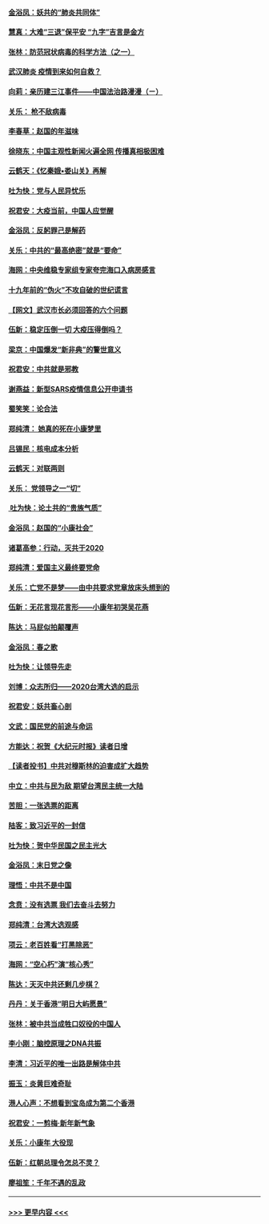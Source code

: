 #### [金浴凤：妖共的“肺炎共同体”](../pages/nsc993/n11829448.md?t=01300611) 
#### [慧真：大难“三退”保平安 “九字”吉言是金方](../pages/nsc993/n11829501.md?t=01300611) 
#### [张林：防范冠状病毒的科学方法（之一）](../pages/nsc993/n11828618.md?t=01300611) 
#### [武汉肺炎 疫情到来如何自救？](../pages/nsc993/n11827632.md?t=01300611) 
#### [向莉：亲历建三江事件——中国法治路漫漫（ㄧ）](../pages/nsc993/n11827190.md?t=01300611) 
#### [关乐： 枪不敌病毒](../pages/nsc993/n11826746.md?t=01300611) 
#### [李春草：赵国的年滋味](../pages/nsc993/n11826321.md?t=01300611) 
#### [徐晓东：中国主观性新闻火遍全网 传播真相极困难](../pages/nsc993/n11826508.md?t=01300611) 
#### [云鹤天：《忆秦娥▪娄山关》再解](../pages/nsc993/n11824682.md?t=01300611) 
#### [吐为快：党与人民异忧乐](../pages/nsc993/n11824660.md?t=01300611) 
#### [祝君安：大疫当前，中国人应觉醒](../pages/nsc993/n11821946.md?t=01300611) 
#### [金浴凤：反躬罪己是解药](../pages/nsc993/n11820280.md?t=01300611) 
#### [关乐：中共的“最高绝密”就是“要命”](../pages/nsc993/n11816946.md?t=01300611) 
#### [海网：中央维稳专家组专家夸完海口入病房感言](../pages/nsc993/n11815138.md?t=01300611) 
#### [十九年前的“伪火”不攻自破的世纪谎言](../pages/nsc993/n11813238.md?t=01300611) 
#### [【网文】武汉市长必须回答的六个问题](../pages/nsc993/n11813848.md?t=01300611) 
#### [伍新：稳定压倒一切 大疫压得倒吗？](../pages/nsc993/n11812634.md?t=01300611) 
#### [梁京：中国爆发“新非典”的警世意义](../pages/nsc993/n11812554.md?t=01300611) 
#### [祝君安：中共就是邪教](../pages/nsc993/n11812431.md?t=01300611) 
#### [谢燕益：新型SARS疫情信息公开申请书](../pages/nsc993/n11808840.md?t=01300611) 
#### [蜀笑笑：论合法](../pages/nsc993/n11808064.md?t=01300611) 
#### [郑纯清： 她真的死在小康梦里](../pages/nsc993/n11806623.md?t=01300611) 
#### [吕锡民：核电成本分析](../pages/nsc993/n11806284.md?t=01300611) 
#### [云鹤天：对联两则](../pages/nsc993/n11805957.md?t=01300611) 
#### [关乐： 党领导之一“切”](../pages/nsc993/n11804505.md?t=01300611) 
#### [ 吐为快：论土共的“贵族气质”](../pages/nsc993/n11804490.md?t=01300611) 
#### [金浴凤：赵国的“小康社会”](../pages/nsc993/n11804452.md?t=01300611) 
#### [诸葛高参：行动，灭共于2020](../pages/nsc993/n11804120.md?t=01300611) 
#### [郑纯清：爱国主义最终要党命](../pages/nsc993/n11802197.md?t=01300611) 
#### [关乐：亡党不是梦——由中共要求党章放床头想到的](../pages/nsc993/n11802156.md?t=01300611) 
#### [伍新：无花言现花言形——小康年初哭吴花燕](../pages/nsc993/n11800044.md?t=01300611) 
#### [陈达：马屁似拍颠覆声](../pages/nsc993/n11800010.md?t=01300611) 
#### [金浴凤：春之歌](../pages/nsc993/n11797687.md?t=01300611) 
#### [吐为快：让领导先走](../pages/nsc993/n11797512.md?t=01300611) 
#### [刘博：众志所归——2020台湾大选的启示](../pages/nsc993/n11796878.md?t=01300611) 
#### [祝君安：妖共畜心剖](../pages/nsc993/n11794273.md?t=01300611) 
#### [文武：国民党的前途与命运](../pages/nsc993/n11794198.md?t=01300611) 
#### [方能达：祝贺《大纪元时报》读者日增](../pages/nsc993/n11793807.md?t=01300611) 
#### [【读者投书】中共对穆斯林的迫害成扩大趋势](../pages/nsc993/n11791371.md?t=01300611) 
#### [中立：中共与民为敌 期望台湾民主统一大陆](../pages/nsc993/n11790392.md?t=01300611) 
#### [苦胆：一张选票的距离](../pages/nsc993/n11788914.md?t=01300611) 
#### [陆客：致习近平的一封信](../pages/nsc993/n11788867.md?t=01300611) 
#### [吐为快：贺中华民国之民主光大](../pages/nsc993/n11788618.md?t=01300611) 
#### [金浴凤：末日党之像](../pages/nsc993/n11787475.md?t=01300611) 
#### [理悟：中共不是中国](../pages/nsc993/n11787463.md?t=01300611) 
#### [念贲：没有选票  我们去奋斗去努力](../pages/nsc993/n11787398.md?t=01300611) 
#### [郑纯清：台湾大选观感](../pages/nsc993/n11786210.md?t=01300611) 
#### [项云：老百姓看“打黑除恶”](../pages/nsc993/n11785398.md?t=01300611) 
#### [海网：“空心朽”演“核心秀”](../pages/nsc993/n11783874.md?t=01300611) 
#### [陈达：天灭中共还剩几步棋？](../pages/nsc993/n11783719.md?t=01300611) 
#### [丹丹：关于香港“明日大屿愿景”](../pages/nsc993/n11783273.md?t=01300611) 
#### [张林：被中共当成牲口奴役的中国人](../pages/nsc993/n11782397.md?t=01300611) 
#### [李小刚：脑控原理之DNA共振](../pages/nsc993/n11780962.md?t=01300611) 
#### [李清：习近平的唯一出路是解体中共](../pages/nsc993/n11780866.md?t=01300611) 
#### [振玉：炎黄巨难奇耻](../pages/nsc993/n11779632.md?t=01300611) 
#### [港人心声：不想看到宝岛成为第二个香港](../pages/nsc993/n11778817.md?t=01300611) 
#### [祝君安：一剪梅‧新年新气象](../pages/nsc993/n11776340.md?t=01300611) 
#### [关乐：小康年 大役现](../pages/nsc993/n11774213.md?t=01300611) 
#### [伍新：红朝总理令怎总不灵？](../pages/nsc993/n11770813.md?t=01300611) 
#### [廖祖笙：千年不遇的乱政](../pages/nsc993/n11770373.md?t=01300611) 

----
#### [ >>> 更早内容 <<< ](../indexes/nsc993-earlier.md)
